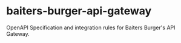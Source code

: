 # baiters-burger-api-gateway
OpenAPI Specification and integration rules for Baiters Burger's API Gateway.
